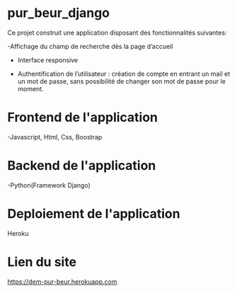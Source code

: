 # pur_beur_django
Ce projet construit une application disposant des fonctionnalités suivantes:

 -Affichage du champ de recherche dès la page d’accueil

- Interface responsive

- Authentification de l’utilisateur : création de compte en entrant un mail et un mot de passe, sans possibilité de changer son mot de passe pour le moment.

# Frontend  de l'application

-Javascript, Html, Css, Boostrap

# Backend de l'application

-Python(Framework Django)

# Deploiement de l'application
Heroku

# Lien du site
https://dem-pur-beur.herokuapp.com

